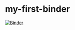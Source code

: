 # my-first-binder

[![Binder](https://mybinder.org/badge_logo.svg)](https://mybinder.org/v2/gh/KrutikaAmberkar/my-first-binder/HEAD)
